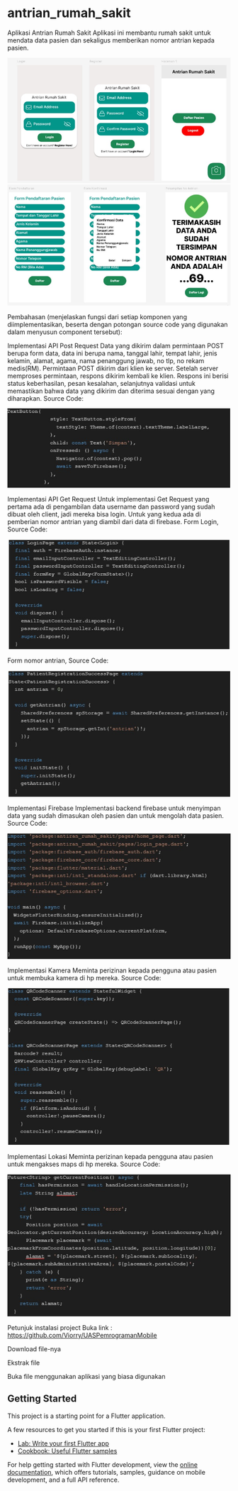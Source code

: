 # antrian_rumah_sakit

Aplikasi Antrian Rumah Sakit 
Aplikasi ini membantu rumah sakit untuk mendata data pasien dan sekaligus memberikan nomor antrian kepada pasien.

![Screenshot Figma](https://github.com/Viorry/UASPemrogramanMobile/blob/main/SS/SS2.jpeg)
![Screenshot Figma](https://github.com/Viorry/UASPemrogramanMobile/blob/main/SS/SS1.jpeg)




Pembahasan (menjelaskan fungsi dari setiap komponen yang diimplementasikan, beserta dengan potongan source code yang digunakan dalam menyusun component tersebut): 

Implementasi API Post Request
Data yang dikirim dalam permintaan POST berupa form data, data ini berupa nama, tanggal lahir, tempat lahir, jenis kelamin, alamat, agama, nama penanggung jawab, no tlp, no rekam medis(RM). Permintaan POST dikirim dari klien ke server. Setelah server memproses permintaan, respons dikirim kembali ke klien. Respons ini berisi status keberhasilan, pesan kesalahan, selanjutnya validasi untuk memastikan bahwa data yang dikirim dan diterima sesuai dengan yang diharapkan.
Source Code:

![Screenshot Code](https://github.com/Viorry/UASPemrogramanMobile/blob/main/SS/POST%20Req.jpeg)



Implementasi API Get Request
Untuk implementasi Get Request yang pertama ada di pengambilan data username dan password yang sudah dibuat oleh client, jadi mereka bisa login. Untuk yang kedua ada di pemberian nomor antrian yang diambil dari data di firebase.
Form Login, Source Code:

![Screenshot Code](https://github.com/Viorry/UASPemrogramanMobile/blob/main/SS/GET%20Req%2C%20Login.jpeg)


Form nomor antrian, Source Code:

![Screenshot Code](https://github.com/Viorry/UASPemrogramanMobile/blob/main/SS/GET%20Req%2C%20No%20Antrian.jpeg)




Implementasi Firebase
Implementasi backend firebase untuk menyimpan data yang sudah dimasukan oleh pasien dan untuk mengolah data pasien.
Source Code:

![Screenshot Code](https://github.com/Viorry/UASPemrogramanMobile/blob/main/SS/Firebase.jpeg)



Implementasi Kamera
Meminta perizinan kepada pengguna atau  pasien untuk membuka kamera di hp mereka.
Source Code:

![Screenshot Code](https://github.com/Viorry/UASPemrogramanMobile/blob/main/SS/Kamera.jpeg)



Implementasi Lokasi
Meminta perizinan kepada pengguna atau  pasien untuk mengakses maps di hp mereka.
Source Code:

![Screenshot Code](https://github.com/Viorry/UASPemrogramanMobile/blob/main/SS/Lokasi.jpeg)




Petunjuk instalasi project
Buka link : https://github.com/Viorry/UASPemrogramanMobile

Download file-nya

Ekstrak file

Buka file menggunakan aplikasi yang biasa digunakan


## Getting Started

This project is a starting point for a Flutter application.

A few resources to get you started if this is your first Flutter project:

- [Lab: Write your first Flutter app](https://docs.flutter.dev/get-started/codelab)
- [Cookbook: Useful Flutter samples](https://docs.flutter.dev/cookbook)

For help getting started with Flutter development, view the
[online documentation](https://docs.flutter.dev/), which offers tutorials,
samples, guidance on mobile development, and a full API reference.
